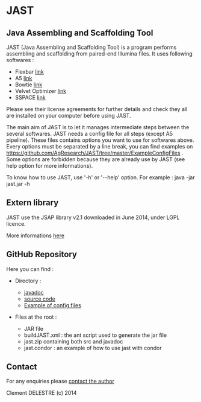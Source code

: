 JAST
====

Java Assembling and Scaffolding Tool
-----------


JAST (Java Assembling and Scaffolding Tool) is a program performs assembling and scaffolding from paired-end Illumina files. It uses following softwares :
   * Flexbar [link](http://sourceforge.net/projects/flexbar/)
   * A5 [link](http://code.google.com/p/ngopt/wiki/A5PipelineREADME)
   * Bowtie [link](http://bowtie-bio.sourceforge.net/index.shtml)
   * Velvet Optimizer [link](http://bioinformatics.net.au/software.velvetoptimiser.shtml)
   * SSPACE [link](http://www.baseclear.com/lab-products/bioinformatics-tools/)


Please see their license agreements for further details and check they all are installed on your computer before using JAST.


The main aim of JAST is to let it manages intermediate steps between the several softwares.
JAST needs a config file for all steps (except A5 pipeline). These files contains options you want to use
for softwares above. Every options must be separated by a line break, you can find examples on https://github.com/AgResearch/JAST/tree/master/ExampleConfigFiles . Some options are forbidden because they are already
use by JAST (see help option for more informations). 

To know how to use JAST, use '-h' or '--help' option. For example : java -jar jast.jar -h


Extern library
----------

JAST use the JSAP library v2.1 downloaded in June 2014, under LGPL licence.

More informations [here](http://www.martiansoftware.com/jsap/)



GitHub Repository 
-----------

Here you can find :


   * Directory :
      * [javadoc](https://github.com/AgResearch/JAST/tree/master/Javadoc)
      * [source code](https://github.com/AgResearch/JAST/tree/master/src)
      * [Example of config files](https://github.com/AgResearch/JAST/tree/master/ExampleConfigFiles)

   * Files at the root :

      * JAR file
      * buildJAST.xml : the ant script used to generate the jar file
      * jast.zip containing both src and javadoc
      * jast.condor : an example of how to use jast with condor
    




Contact
-----------


For any enquiries please [contact the author](mailto:cclementddel@gmail.com)

Clement DELESTRE (c) 2014

